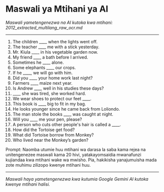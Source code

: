 # Maswali ya Mtihani ya AI
*Maswali yametengenezwa na AI kutoka kwa mtihani: 2012_extracted_multilang_raw_ocr.md*

---

1. The children ____ when the lights went off.
2. The teacher ____ me with a stick yesterday.
3. Mr. Kiula ____ in his vegetable garden now.
4. My friend ____ a bath before I arrived.
5. Sometimes he ____ alone.
6. Some elephants ____ our crops.
7. If he ____, we will go with him.
8. Did you ____ your home work last night?
9. Farmers ____ maize next year.
10. Is Andrew ____ well in his studies these days?
11. ____ she was tired, she worked hard.
12. We wear shoes to protect our feet ____.
13. This book is ____ big to fit in my bag.
14. He looks younger since he came back from Loliondo.
15. The man stole the books ____ was caught at night.
16. Will you ____ me your pen, please?
17. A person who cuts other people's hair is called a ____.
18. How did the Tortoise get food?
19. What did Tortoise borrow from Monkey?
20. Who lived near the Monkey’s garden?

Prompt: Naomba utumie huu mtihani wa darasa la saba kama rejea na unitengenezee maswali kama 20 hivi, yatakayomsaidia mwanafunzi kujiandaa kwa mtihani wake wa mwisho. Pia, hakikisha yanajumuisha mada zote muhimu zilizopo kwenye mtihani huu.

---
*Maswali haya yametengenezwa kwa kutumia Google Gemini AI kutoka kwenye mtihani halisi.*
